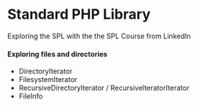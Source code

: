 # Standard PHP Library

Exploring the SPL with the the SPL Course from LinkedIn

#### Exploring files and directories
- DirectoryIterator
- FilesystemIterator
- RecursiveDirectoryIterator / RecursiveIteratorIterator
- FileInfo
